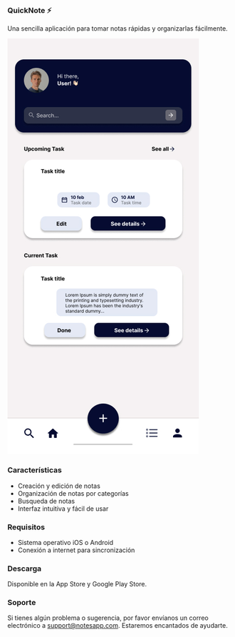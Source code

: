 ### QuickNote ⚡️

Una sencilla aplicación para tomar notas rápidas y organizarlas fácilmente.

![Alt text][def]

[def]: ./assets/AppNote.jpg "App Note"


### Características

- Creación y edición de notas
- Organización de notas por categorías
- Busqueda de notas
- Interfaz intuitiva y fácil de usar

### Requisitos

- Sistema operativo iOS o Android
- Conexión a internet para sincronización

### Descarga

Disponible en la App Store y Google Play Store.

### Soporte

Si tienes algún problema o sugerencia, por favor envíanos un correo electrónico a support@notesapp.com. Estaremos encantados de ayudarte.
